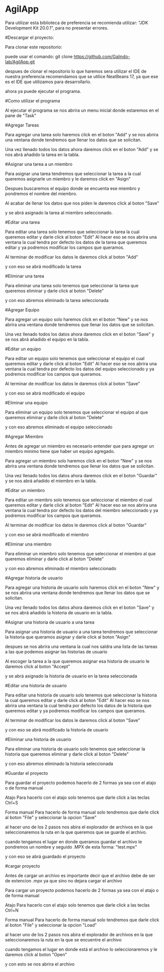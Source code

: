 # AgilApp

Para utilizar esta biblioteca de preferencia se recomienda utilizar: "JDK Development Kit 20.0.1", para no presentar errores.

#Descargar el proyecto:

Para clonar este repositorio:

puede usar el comando: git clone https://github.com/Galindo-lab/AgilApp.git

despues de clonar el repositorio lo que haremos sera utilizar el IDE de nuestra preferencia
recomendamos que se utilice NeatBeans 17, ya que ese es el IDE que utilizamos para desarrollarlo.

ahora ya puede ejecutar el programa.

#Como utilizar el programa

Al ejecutar el programa se nos abrira un menu inicial donde estaremos en el pane de "Task"

#Agregar Tareas

Para agregar una tarea solo haremos click en el boton "Add"
 y se nos abrira una ventana donde tendremos que llenar los datos que se solicitan.
 
 Una vez llenado todos los datos ahora daremos click en el boton "Add" y se nos abrá añadido la tarea en la tabla.
 
 #Asignar una tarea a un miembro
 
 Para asignar una tarea tendremos que seleccionar la tarea a la cual queremos asignarle un miembro y le daremos click en "Asign"
 
 Despues buscaremos el equipo donde se encuenta ese miembro y pondremos el nombre del miembro.
 
 Al acabar de llenar los datos que nos piden le daremos click al boton "Save"
 
 y se abrá asignado la tarea al miembro seleccionado.
 
 #Editar una tarea
 
 Para editar una tarea solo tenemos que seleccionar la tarea la cual queremos editar y darle click al boton "Edit"
 Al hacer eso se nos abrira una ventana la cual tendra por defecto los datos de la tarea que queremos editar
 y ya podremos modificar los campos que queramos.
 
 Al terminar de modificar los datos le daremos click al boton "Add"
 
 y con eso se abrá modificado la tarea
 
 #Eliminar una tarea
 
 Para eliminar una tarea solo tenemos que seleccionar la tarea que queremos eliminar y darle click al boton "Delete"

y con eso abremos eliminado la tarea seleccionada

#Agregar Equipo

Para agregar un equipo solo haremos click en el boton "New"
 y se nos abrira una ventana donde tendremos que llenar los datos que se solicitan.
 
 Una vez llenado todos los datos ahora daremos click en el boton "Save" y se nos abrá añadido el equipo en la tabla.
 
 #Editar un equipo
 
 Para editar un equipo solo tenemos que seleccionar el equipo el cual queremos editar y darle click al boton "Edit"
 Al hacer eso se nos abrira una ventana la cual tendra por defecto los datos del equipo seleccionado
 y ya podremos modificar los campos que queramos.
 
 Al terminar de modificar los datos le daremos click al boton "Save"
 
 y con eso se abrá modificado el equipo
 
 #Eliminar una equipo
 
 Para eliminar un equipo solo tenemos que seleccionar el equipo al que queremos eliminar y darle click al boton "Delete"

y con eso abremos eliminado el equipo seleccionado

#Agregar Miembro

Antes de agregar un miembro es necesario entender que para agregar un miembro minimo tiene que haber un equipo agregado.

Para agregar un miembro solo haremos click en el boton "New"
 y se nos abrira una ventana donde tendremos que llenar los datos que se solicitan.
 
 Una vez llenado todos los datos ahora daremos click en el boton "Guardar" y se nos abrá añadido el miembro en la tabla.
 
 #Editar un miembro
 
 Para editar un miembro solo tenemos que seleccionar el miembro el cual queremos editar y darle click al boton "Edit"
 Al hacer eso se nos abrira una ventana la cual tendra por defecto los datos del miembro seleccionado
 y ya podremos modificar los campos que queramos.
 
 Al terminar de modificar los datos le daremos click al boton "Guardar"
 
 y con eso se abrá modificado el miembro
 
 #Eliminar una miembro
 
 Para eliminar un miembro solo tenemos que seleccionar el miembro al que queremos eliminar y darle click al boton "Delete"

y con eso abremos eliminado el miembro seleccionado

#Agregar historia de usuario

Para agregar una historia de usuario solo haremos click en el boton "New"
 y se nos abrira una ventana donde tendremos que llenar los datos que se solicitan.
 
 Una vez llenado todos los datos ahora daremos click en el boton "Save" y se nos abrá añadido la historia de usuario en la tabla.
 
 #Asignar una historia de usuario a una tarea
 
 Para asignar una historia de usuario a una tarea tendremos que seleccionar la historia que queramos asignar
 y darle click al boton "Asign"
 
 despues se nos abrira una ventana la cual nos saldra una lista de las tareas a las que podemos asignar las historias de usuario
 
 Al escoger la tarea a la que queremos asignar esa historia de usuario le daremos click al boton "Accept"
 
 y se abrá asignado la historia de usuario en la tarea seleccionada
 
 #Editar una historia de usuario
 
 Para editar una historia de usuario solo tenemos que seleccionar la historia la cual queremos editar y darle click al boton "Edit"
 Al hacer eso se nos abrira una ventana la cual tendra por defecto los datos de la historia que queremos editar
 y ya podremos modificar los campos que queramos.
 
 Al terminar de modificar los datos le daremos click al boton "Save"
 
 y con eso se abrá modificado la historia de usuario
 
 #Eliminar una historia de usuario
 
 Para eliminar una historia de usuario solo tenemos que seleccionar la historia que queremos eliminar 
 y darle click al boton "Delete"

y con eso abremos eliminado la historia seleccionada

#Guardar el proyecto

Para guardar el proyecto podemos hacerlo de 2 formas ya sea con el atajo o de forma manual

Atajo
Para hacerlo con el atajo solo tenemos que darle click a las teclas Ctrl+S

Forma manual
Para hacerlo de forma manual solo tendremos que darle click al boton "File" y seleccionar la opcion "Save"

al hacer uno de los 2 pasos nos abira el explorador de archivos en la que seleccionaremos la ruta en la que 
queremos que se guarde el archivo.

cuando tengamos el lugar en donde queramos guardar el archivo le pondremos un nombre y seguido .MPX de esta forma: 
"test.mpx"

y con eso se abrá guardado el proyecto

#cargar proyecto

Antes de cargar un archivo es importante decir que el archivo debe de ser de extencion .mpx ya que sino
no dejara cargar el archivo

Para cargar un proyecto podemos hacerlo de 2 formas ya sea con el atajo o de forma manual

Atajo
Para hacerlo con el atajo solo tenemos que darle click a las teclas Ctrl+N

Forma manual
Para hacerlo de forma manual solo tendremos que darle click al boton "File" y seleccionar la opcion "Load"

al hacer uno de los 2 pasos nos abira el explorador de archivos en la que seleccionaremos la ruta en la que 
se encuentre el archivo

cuando tengamos el lugar en donde está el archivo lo seleccionaremos y le daremos click al boton "Open"

y con esto se nos abrira el archivo
